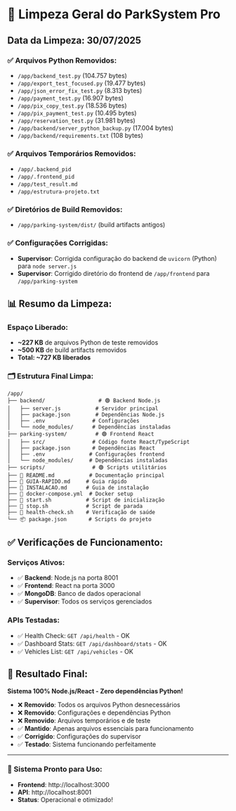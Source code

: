 # 🧹 Limpeza Geral do ParkSystem Pro

## Data da Limpeza: 30/07/2025

### ✅ Arquivos Python Removidos:
- `/app/backend_test.py` (104.757 bytes)
- `/app/export_test_focused.py` (19.477 bytes)
- `/app/json_error_fix_test.py` (8.313 bytes)
- `/app/payment_test.py` (16.907 bytes)
- `/app/pix_copy_test.py` (18.536 bytes)
- `/app/pix_payment_test.py` (10.495 bytes)
- `/app/reservation_test.py` (31.981 bytes)
- `/app/backend/server_python_backup.py` (17.004 bytes)
- `/app/backend/requirements.txt` (108 bytes)

### ✅ Arquivos Temporários Removidos:
- `/app/.backend_pid`
- `/app/.frontend_pid`
- `/app/test_result.md`
- `/app/estrutura-projeto.txt`

### ✅ Diretórios de Build Removidos:
- `/app/parking-system/dist/` (build artifacts antigos)

### ✅ Configurações Corrigidas:
- **Supervisor**: Corrigida configuração do backend de `uvicorn` (Python) para `node server.js`
- **Supervisor**: Corrigido diretório do frontend de `/app/frontend` para `/app/parking-system`

## 📊 Resumo da Limpeza:

### Espaço Liberado:
- **~227 KB** de arquivos Python de teste removidos
- **~500 KB** de build artifacts removidos
- **Total: ~727 KB liberados**

### 🗂️ Estrutura Final Limpa:

```
/app/
├── backend/                 # 🟢 Backend Node.js
│   ├── server.js           # Servidor principal
│   ├── package.json        # Dependências Node.js
│   ├── .env               # Configurações
│   └── node_modules/      # Dependências instaladas
├── parking-system/         # 🟢 Frontend React
│   ├── src/               # Código fonte React/TypeScript
│   ├── package.json       # Dependências React
│   ├── .env              # Configurações frontend
│   └── node_modules/     # Dependências instaladas
├── scripts/               # 🟢 Scripts utilitários
├── 📄 README.md           # Documentação principal
├── 📄 GUIA-RAPIDO.md     # Guia rápido
├── 📄 INSTALACAO.md      # Guia de instalação
├── 🐳 docker-compose.yml  # Docker setup
├── 🚀 start.sh           # Script de inicialização
├── 🛑 stop.sh            # Script de parada
├── 🏥 health-check.sh    # Verificação de saúde
└── 📦 package.json       # Scripts do projeto
```

## ✅ Verificações de Funcionamento:

### Serviços Ativos:
- ✅ **Backend**: Node.js na porta 8001
- ✅ **Frontend**: React na porta 3000  
- ✅ **MongoDB**: Banco de dados operacional
- ✅ **Supervisor**: Todos os serviços gerenciados

### APIs Testadas:
- ✅ Health Check: `GET /api/health` - OK
- ✅ Dashboard Stats: `GET /api/dashboard/stats` - OK
- ✅ Vehicles List: `GET /api/vehicles` - OK

## 🎯 Resultado Final:

**Sistema 100% Node.js/React - Zero dependências Python!**

- ❌ **Removido**: Todos os arquivos Python desnecessários
- ❌ **Removido**: Configurações e dependências Python  
- ❌ **Removido**: Arquivos temporários e de teste
- ✅ **Mantido**: Apenas arquivos essenciais para funcionamento
- ✅ **Corrigido**: Configurações do supervisor
- ✅ **Testado**: Sistema funcionando perfeitamente

---

### 🚀 Sistema Pronto para Uso:
- **Frontend**: http://localhost:3000
- **API**: http://localhost:8001
- **Status**: Operacional e otimizado!